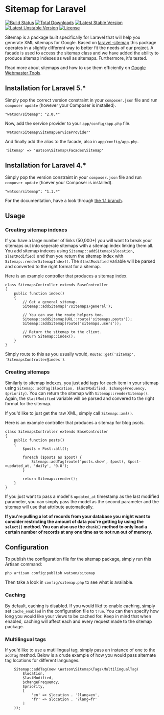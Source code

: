 Sitemap for Laravel
===================

[![Build Status](https://travis-ci.org/dwightwatson/sitemap.png?branch=master)](https://travis-ci.org/dwightwatson/sitemap)
[![Total Downloads](https://poser.pugx.org/watson/sitemap/downloads.svg)](https://packagist.org/packages/watson/sitemap)
[![Latest Stable Version](https://poser.pugx.org/watson/sitemap/v/stable.svg)](https://packagist.org/packages/watson/sitemap)
[![Latest Unstable Version](https://poser.pugx.org/watson/sitemap/v/unstable.svg)](https://packagist.org/packages/watson/sitemap)
[![License](https://poser.pugx.org/watson/sitemap/license.svg)](https://packagist.org/packages/watson/sitemap)


Sitemap is a package built specifically for Laravel that will help you generate XML sitemaps for Google. Based on [laravel-sitemap](https://github.com/RoumenDamianoff/laravel-sitemap) this package operates in a slightly different way to better fit the needs of our project. A facade is used to access the sitemap class and we have added the ability to produce sitemap indexes as well as sitemaps. Furthermore, it's tested.

Read more about sitemaps and how to use them efficiently on [Google Webmaster Tools](https://support.google.com/webmasters/answer/156184?hl=en).

## Installation for Laravel 5.*

Simply pop the correct version constraint in your `composer.json` file and run `composer update` (however your Composer is installed).

    "watson/sitemap": "2.0.*"

Now, add the service provider to your `app/config/app.php` file.

    'Watson\Sitemap\SitemapServiceProvider'

And finally add the alias to the facade, also in `app/config/app.php`.

    'Sitemap' => 'Watson\Sitemap\Facades\Sitemap'

## Installation for Laravel 4.*

Simply pop the version constraint in your `composer.json` file and run `composer update` (hoever your Composer is installed).

    "watson/sitemap": "1.1.*"

For the documentation, have a look through [the 1.1 branch](https://github.com/dwightwatson/sitemap/tree/1.1).

## Usage

### Creating sitemap indexes
If you have a large number of links (50,000+) you will want to break your sitemaps out into seperate sitemaps with a sitemap index linking them all. You add sitemap indexes using `Sitemap::addSitemap($location, $lastModified)` and then you return the sitemap index with `Sitemap::renderSitemapIndex()`. The `$lastModified` variable will be parsed and converted to the right format for a sitemap.

Here is an example controller that produces a sitemap index.

```
class SitemapsController extends BaseController
{
	public function index()
	{
		// Get a general sitemap.
		Sitemap::addSitemap('/sitemaps/general');

		// You can use the route helpers too.
		Sitemap::addSitemap(URL::route('sitemaps.posts'));
		Sitemap::addSitemap(route('sitemaps.users'));

		// Return the sitemap to the client.
		return Sitemap::index();
	}
}
```

Simply route to this as you usually would, `Route::get('sitemap', 'SitemapsController@index')`.

### Creating sitemaps
Similarly to sitemap indexes, you just add tags for each item in your sitemap using `Sitemap::addTag($location, $lastModified, $changeFrequency, $priority)`. You can return the sitemap with `Sitemap::renderSitemap()`. Again, the `$lastModified` variable will be parsed and convered to the right format for the sitemap.

If you'd like to just get the raw XML, simply call `Sitemap::xml()`.

Here is an example controller that produces a sitemap for blog psots.

```
class SitemapsController extends BaseController
{
	public function posts()
	{
		$posts = Post::all();

		foreach ($posts as $post) {
			Sitemap::addTag(route('posts.show', $post), $post->updated_at, 'daily', '0.8');
		}

		return Sitemap::render();
	}
}
```

If you just want to pass a model's `updated_at` timestamp as the last modified parameter, you can simply pass the model as the second parameter and the sitemap will use that attribute automatically.

**If you're pulling a lot of records from your database you might want to consider restricting the amount of data you're getting by using the `select()` method. You can also use the `chunk()` method to only load a certain number of records at any one time as to not run out of memory.**

## Configuration

To publish the configuration file for the sitemap package, simply run this Artisan command:

    php artisan config:publish watson/sitemap

Then take a look in `config/sitemap.php` to see what is available.

### Caching

By default, caching is disabled. If you would likd to enable caching, simply set `cache_enabled` in the configuration file to `true`. You can then specify how long you would like your views to be cached for. Keep in mind that when enabled, caching will affect each and every request made to the sitemap package.

### Multilingual tags

If you'd like to use a mutlilingual tag, simply pass an instance of one to the `addTag` method. Below is a crude example of how you would pass alternate tag locations for different languages.

```
    Sitemap::addTag(new \Watson\Sitemap\Tags\MultilingualTag(
        $location,
        $lastModified,
        $changeFrequency,
        $priority,
        [
            'en' => $location . '?lang=en',
            'fr' => $location . '?lang=fr'
        ]
    ));
```